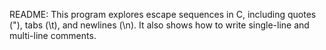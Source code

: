 README:
This program explores escape sequences in C, including quotes (\"), tabs (\t), and newlines (\n). It also shows how to write single-line and multi-line comments.
